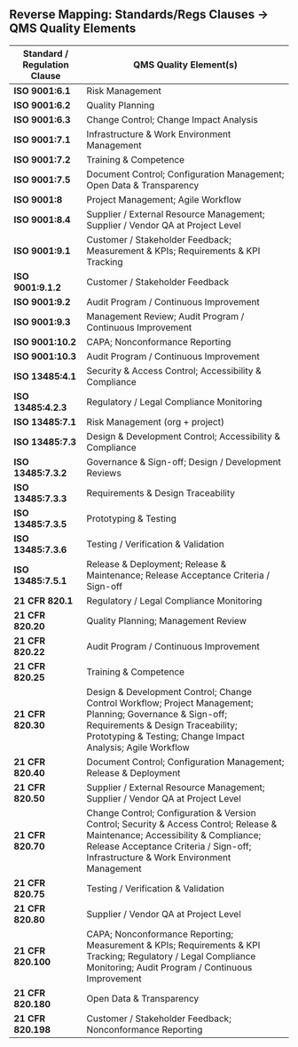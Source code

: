 ## **Reverse Mapping: Standards/Regs Clauses → QMS Quality Elements**

| Standard / Regulation Clause | QMS Quality Element(s)                                                                                                                                                                                              |
| ---------------------------- | ------------------------------------------------------------------------------------------------------------------------------------------------------------------------------------------------------------------- |
| **ISO 9001:6.1**             | Risk Management                                                                                                                                                                                                     |
| **ISO 9001:6.2**             | Quality Planning                                                                                                                                                                                                    |
| **ISO 9001:6.3**             | Change Control; Change Impact Analysis                                                                                                                                                                              |
| **ISO 9001:7.1**             | Infrastructure & Work Environment Management                                                                                                                                                                        |
| **ISO 9001:7.2**             | Training & Competence                                                                                                                                                                                               |
| **ISO 9001:7.5**             | Document Control; Configuration Management; Open Data & Transparency                                                                                                                                                |
| **ISO 9001:8**               | Project Management; Agile Workflow                                                                                                                                                                                  |
| **ISO 9001:8.4**             | Supplier / External Resource Management; Supplier / Vendor QA at Project Level                                                                                                                                      |
| **ISO 9001:9.1**             | Customer / Stakeholder Feedback; Measurement & KPIs; Requirements & KPI Tracking                                                                                                                                    |
| **ISO 9001:9.1.2**           | Customer / Stakeholder Feedback                                                                                                                                                                                     |
| **ISO 9001:9.2**             | Audit Program / Continuous Improvement                                                                                                                                                                              |
| **ISO 9001:9.3**             | Management Review; Audit Program / Continuous Improvement                                                                                                                                                           |
| **ISO 9001:10.2**            | CAPA; Nonconformance Reporting                                                                                                                                                                                      |
| **ISO 9001:10.3**            | Audit Program / Continuous Improvement                                                                                                                                                                              |
| **ISO 13485:4.1**            | Security & Access Control; Accessibility & Compliance                                                                                                                                                               |
| **ISO 13485:4.2.3**          | Regulatory / Legal Compliance Monitoring                                                                                                                                                                            |
| **ISO 13485:7.1**            | Risk Management (org + project)                                                                                                                                                                                     |
| **ISO 13485:7.3**            | Design & Development Control; Accessibility & Compliance                                                                                                                                                            |
| **ISO 13485:7.3.2**          | Governance & Sign-off; Design / Development Reviews                                                                                                                                                                 |
| **ISO 13485:7.3.3**          | Requirements & Design Traceability                                                                                                                                                                                  |
| **ISO 13485:7.3.5**          | Prototyping & Testing                                                                                                                                                                                               |
| **ISO 13485:7.3.6**          | Testing / Verification & Validation                                                                                                                                                                                 |
| **ISO 13485:7.5.1**          | Release & Deployment; Release & Maintenance; Release Acceptance Criteria / Sign-off                                                                                                                                 |
| **21 CFR 820.1**             | Regulatory / Legal Compliance Monitoring                                                                                                                                                                            |
| **21 CFR 820.20**            | Quality Planning; Management Review                                                                                                                                                                                 |
| **21 CFR 820.22**            | Audit Program / Continuous Improvement                                                                                                                                                                              |
| **21 CFR 820.25**            | Training & Competence                                                                                                                                                                                               |
| **21 CFR 820.30**            | Design & Development Control; Change Control Workflow; Project Management; Planning; Governance & Sign-off; Requirements & Design Traceability; Prototyping & Testing; Change Impact Analysis; Agile Workflow       |
| **21 CFR 820.40**            | Document Control; Configuration Management; Release & Deployment                                                                                                                                                    |
| **21 CFR 820.50**            | Supplier / External Resource Management; Supplier / Vendor QA at Project Level                                                                                                                                      |
| **21 CFR 820.70**            | Change Control; Configuration & Version Control; Security & Access Control; Release & Maintenance; Accessibility & Compliance; Release Acceptance Criteria / Sign-off; Infrastructure & Work Environment Management |
| **21 CFR 820.75**            | Testing / Verification & Validation                                                                                                                                                                                 |
| **21 CFR 820.80**            | Supplier / Vendor QA at Project Level                                                                                                                                                                               |
| **21 CFR 820.100**           | CAPA; Nonconformance Reporting; Measurement & KPIs; Requirements & KPI Tracking; Regulatory / Legal Compliance Monitoring; Audit Program / Continuous Improvement                                                   |
| **21 CFR 820.180**           | Open Data & Transparency                                                                                                                                                                                            |
| **21 CFR 820.198**           | Customer / Stakeholder Feedback; Nonconformance Reporting                                                                                                                                                           |
